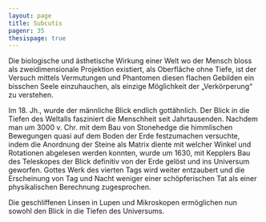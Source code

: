 ```yaml
---
layout: page
title: Subcutis
pagenr: 35
thesispage: true
---
```


Die biologische und ästhetische Wirkung einer Welt wo der Mensch bloss als zweidimensionale Projektion existiert, als Oberfläche ohne Tiefe, ist der Versuch mittels Vermutungen und Phantomen diesen flachen Gebilden ein bisschen Seele einzuhauchen, als einzige Möglichkeit der „Verkörperung“ zu verstehen.

Im 18. Jh., wurde der männliche Blick endlich gottähnlich. Der Blick in die Tiefen des Weltalls fasziniert die Menschheit seit Jahrtausenden. Nachdem man um 3000 v. Chr. mit dem Bau von Stonehedge die himmlischen Bewegungen quasi auf dem Boden der Erde festzumachen versuchte, indem die Anordnung der Steine als Matrix diente mit welcher Winkel und Rotationen abgelesen werden konnten, wurde um 1630, mit Kepplers Bau des Teleskopes der Blick definitiv von der Erde gelöst und ins Universum geworfen. Gottes Werk des vierten Tags wird weiter entzaubert und die Erscheinung von Tag und Nacht weniger einer schöpferischen Tat als einer physikalischen Berechnung zugesprochen.

Die geschliffenen Linsen in Lupen und Mikroskopen ermöglichen nun sowohl den Blick in die Tiefen des Universums.
